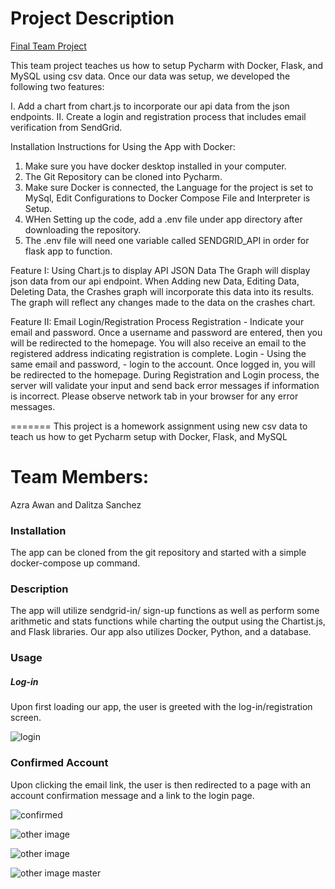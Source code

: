 # Project Description 

[Final Team Project](https://github.com/afa48/FinalTeamProject/tree/master)

This team project teaches us how to setup Pycharm with Docker, Flask, and MySQL using csv data.
Once our data was setup, we developed the following two features:

I. Add a chart from chart.js to incorporate our api data from the json endpoints. 
II. Create a login and registration process that includes email verification from SendGrid. 

Installation Instructions for Using the App with Docker:
1. Make sure you have docker desktop installed in your computer.
2. The Git Repository can be cloned into Pycharm. 
3. Make sure Docker is connected, the Language for the project is set to MySql, Edit Configurations to Docker Compose File and Interpreter is Setup. 
4. WHen Setting up the code, add a .env file under app directory after downloading the repository. 
5. The .env file will need one variable called SENDGRID_API in order for flask app to function. 

Feature I: Using Chart.js to display API JSON Data 
The Graph will display json data from our api endpoint. 
When Adding new Data, Editing Data, Deleting Data, the Crashes graph will incorporate this data into its results. 
The graph will reflect any changes made to the data on the crashes chart. 


Feature II: Email Login/Registration Process
Registration - Indicate your email and password. 
Once a username and password are entered, then you will be redirected to the homepage. 
You will also receive an email to the registered address indicating registration is complete. 
Login - Using the same email and password, - login to the account. 
Once logged in, you will be redirected to the homepage. 
During Registration and Login process, the server will validate your input and send back error messages if information is incorrect. 
Please observe network tab in your browser for any error messages. 

=======
This project is a homework assignment using new csv data to teach us how to get Pycharm setup with Docker, Flask, and MySQL

# Team Members:
Azra Awan and Dalitza Sanchez

### Installation
The app can be cloned from the git repository and started with a simple docker-compose up command.

### Description
The app will utilize sendgrid-in/ sign-up functions as well as perform some arithmetic and stats functions while 
charting the output using the Chartist.js, and Flask libraries. Our app also utilizes Docker, Python, and a database.

### Usage
##### Log-in
Upon first loading our app, the user is greeted with the log-in/registration screen.

![login](screenshots/login.PNG)

### Confirmed Account
Upon clicking the email link, the user is then redirected to a page with an account confirmation message and a link to 
the login page.

![confirmed](screenshots/confirm.PNG)

![other image](screenshots/other.PNG)

![other image](screenshots/other.PNG)

![other image](screenshots/other.PNG)
master
